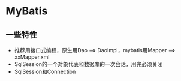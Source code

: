 # MyBatis

## 一些特性

- 推荐用接口式编程，原生用Dao ==> DaoImpl，mybatis用Mapper ==> xxMapper.xml
- SqlSession的一个对象代表和数据库的一次会话，用完必须关闭
- SqlSession和Connection